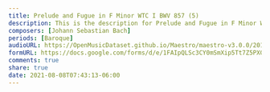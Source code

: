 ```yaml
---
title: Prelude and Fugue in F Minor WTC I BWV 857 (5)
description: This is the description for Prelude and Fugue in F Minor WTC I BWV 857 by Johann Sebastian Bach
composers: [Johann Sebastian Bach]
periods: [Baroque]
audioURL: https://OpenMusicDataset.github.io/Maestro/maestro-v3.0.0/2017/MIDI-Unprocessed_042_PIANO042_MID--AUDIO-split_07-06-17_Piano-e_1-02_wav--1.midi
formURL: https://docs.google.com/forms/d/e/1FAIpQLSc3CY0mSmXip5Tt7Z5PXGa_BflGjhSmNmo5T2BcBz2fcKahGg/viewform
comments: true
share: true
date: 2021-08-08T07:43:13-06:00
---
```

